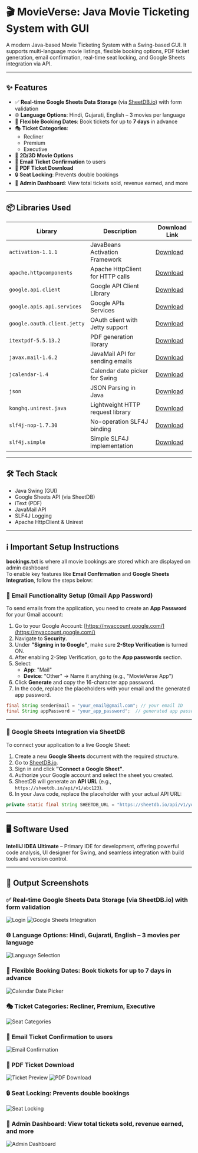 # 🎬 MovieVerse: Java Movie Ticketing System with GUI

A modern Java-based Movie Ticketing System with a Swing-based GUI. It supports multi-language movie listings, flexible booking options, PDF ticket generation, email confirmation, real-time seat locking, and Google Sheets integration via API.

---

## ✨ Features

- ✅ **Real-time Google Sheets Data Storage** (via [SheetDB.io](https://sheetdb.io)) with form validation  
- 🌐 **Language Options**: Hindi, Gujarati, English – 3 movies per language  
- 📅 **Flexible Booking Dates**: Book tickets for up to **7 days** in advance  
- 🎭 **Ticket Categories**:
  - Recliner
  - Premium
  - Executive  
- 🎥 **2D/3D Movie Options**  
- 📧 **Email Ticket Confirmation** to users  
- 📄 **PDF Ticket Download**  
- 🔒 **Seat Locking**: Prevents double bookings  
- 🔐 **Admin Dashboard**: View total tickets sold, revenue earned, and more  

---

## 📦 Libraries Used

| Library                             | Description                            | Download Link |
|-------------------------------------|----------------------------------------|----------------|
| `activation-1.1.1`                  | JavaBeans Activation Framework         | [Download](https://mvnrepository.com/artifact/javax.activation/activation/1.1.1) |
| `apache.httpcomponents`            | Apache HttpClient for HTTP calls       | [Download](https://mvnrepository.com/artifact/org.apache.httpcomponents/httpclient) |
| `google.api.client`                | Google API Client Library              | [Download](https://mvnrepository.com/artifact/com.google.api-client/google-api-client) |
| `google.apis.api.services`         | Google APIs Services                   | [Download](https://mvnrepository.com/artifact/com.google.apis/google-api-services-sheets) |
| `google.oauth.client.jetty`        | OAuth client with Jetty support        | [Download](https://mvnrepository.com/artifact/com.google.oauth-client/google-oauth-client-jetty) |
| `itextpdf-5.5.13.2`                | PDF generation library                 | [Download](https://mvnrepository.com/artifact/com.itextpdf/itextpdf/5.5.13.2) |
| `javax.mail-1.6.2`                 | JavaMail API for sending emails        | [Download](https://mvnrepository.com/artifact/com.sun.mail/javax.mail/1.6.2) |
| `jcalendar-1.4`                    | Calendar date picker for Swing         | [Download](https://mvnrepository.com/artifact/net.sourceforge.jcalendar/jcalendar/1.4) |
| `json`                             | JSON Parsing in Java                   | [Download](https://mvnrepository.com/artifact/org.json/json) |
| `konghq.unirest.java`              | Lightweight HTTP request library       | [Download](https://mvnrepository.com/artifact/com.konghq/unirest-java) |
| `slf4j-nop-1.7.30`                 | No-operation SLF4J binding             | [Download](https://mvnrepository.com/artifact/org.slf4j/slf4j-nop/1.7.30) |
| `slf4j.simple`                     | Simple SLF4J implementation            | [Download](https://mvnrepository.com/artifact/org.slf4j/slf4j-simple) |

---

## 🛠 Tech Stack

- Java Swing (GUI)
- Google Sheets API (via SheetDB)
- iText (PDF)
- JavaMail API
- SLF4J Logging
- Apache HttpClient & Unirest

---

## ℹ️ Important Setup Instructions

**bookings.txt** is where all movie bookings are stored which are displayed on admin dashboard<br>
To enable key features like **Email Confirmation** and **Google Sheets Integration**, follow the steps below:

### 📧 Email Functionality Setup (Gmail App Password)

To send emails from the application, you need to create an **App Password** for your Gmail account:

1. Go to your Google Account: [https://myaccount.google.com/](https://myaccount.google.com/)
2. Navigate to **Security**.
3. Under **"Signing in to Google"**, make sure **2-Step Verification** is turned ON.
4. After enabling 2-Step Verification, go to the **App passwords** section.
5. Select:
   - **App**: "Mail"
   - **Device**: "Other" → Name it anything (e.g., "MovieVerse App")
6. Click **Generate** and copy the 16-character app password.
7. In the code, replace the placeholders with your email and the generated app password.

```java
final String senderEmail = "your_email@gmail.com"; // your email ID
final String appPassword = "your_app_password";  // generated app password
```
---

### 🧾 Google Sheets Integration via SheetDB

To connect your application to a live Google Sheet:

1. Create a new **Google Sheets** document with the required structure.
2. Go to [SheetDB.io](https://sheetdb.io).
3. Sign in and click **"Connect a Google Sheet"**.
4. Authorize your Google account and select the sheet you created.
5. SheetDB will generate an **API URL** (e.g., `https://sheetdb.io/api/v1/abc123`).
6. In your Java code, replace the placeholder with your actual API URL:

```java
private static final String SHEETDB_URL = "https://sheetdb.io/api/v1/your_generated_id";
```

---

## 🖥️ Software Used

**IntelliJ IDEA Ultimate** – Primary IDE for development, offering powerful code analysis, UI designer for Swing, and seamless integration with build tools and version control.

---

## 📸 Output Screenshots

### ✅ Real-time Google Sheets Data Storage (via SheetDB.io) with form validation
![Login](images/login.png)
![Google Sheets Integration](images/sheets.png)

### 🌐 Language Options: Hindi, Gujarati, English – 3 movies per language
![Language Selection](images/language.png)

### 📅 Flexible Booking Dates: Book tickets for up to 7 days in advance
![Calendar Date Picker](images/calender.png)

### 🎭 Ticket Categories: Recliner, Premium, Executive
![Seat Categories](images/seat.png)

### 📧 Email Ticket Confirmation to users
![Email Confirmation](images/email.png)

### 📄 PDF Ticket Download
![Ticket Preview](images/ticketpreview.png)
![PDF Download](images/pdf.png)

### 🔒 Seat Locking: Prevents double bookings
![Seat Locking](images/seatlocking.png)

### 🔐 Admin Dashboard: View total tickets sold, revenue earned, and more
![Admin Dashboard](images/admin.png)

